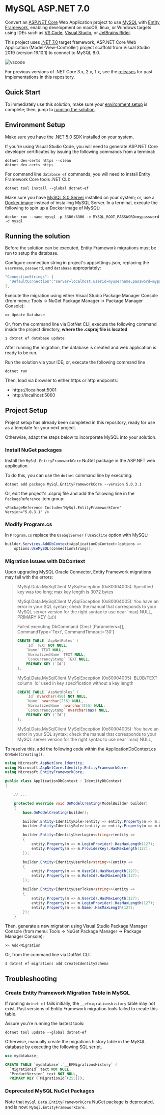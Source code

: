 # MySQL ASP.NET 7.0

Convert an [ASP.NET Core](https://docs.microsoft.com/en-us/aspnet/core/?view=aspnetcore-7.0) Web Application project to use [MySQL](https://www.mysql.com/) with [Entity Framework](https://docs.microsoft.com/en-us/ef/), enabling development on macOS, linux, or Windows targets using IDEs such as [VS Code](https://code.visualstudio.com/), [Visual Studio](https://visualstudio.microsoft.com/), or [JetBrains Rider](https://www.jetbrains.com/rider/).

This project uses [.NET 7.0](https://dotnet.microsoft.com/en-us/download/dotnet/7.0) target framework, ASP.NET Core Web Application (Model-View-Controller) project scaffold from Visual Studio 2019 (version 16.10.1) to connect to MySQL 8.0.

![vscode](https://user-images.githubusercontent.com/1213591/106405974-812cba80-63fd-11eb-9c22-3f8eeff9136f.png)

For previous versions of .NET Core 3.x, 2.x, 1.x, see the [releases](https://github.com/jasonsturges/mysql-dotnet-core/releases) for past implementations in this repository.


## Quick Start

To immediately use this solution, make sure your [environment setup](#environment-setup) is complete; then, jump to [running the solution](#running-the-solution).


## Environment Setup

Make sure you have the [.NET 5.0 SDK](https://dotnet.microsoft.com/download) installed on your system.

If you're using Visual Studio Code, you will need to generate ASP.NET Core developer certificates by issuing the following commands from a terminal:

    dotnet dev-certs https --clean
    dotnet dev-certs https

For command line `database ef` commands, you will need to install Entity Framework Core tools .NET CLI:

    dotnet tool install --global dotnet-ef
    
Make sure you have [MySQL 8.0 Server](https://dev.mysql.com/downloads/) installed on your system; or, use a [Docker image](https://hub.docker.com/_/mysql) instead of installing MySQL Server.  In a terminal, execute the following to spin up a Docker image of MySQL:

    docker run --name mysql -p 3306:3306 -e MYSQL_ROOT_PASSWORD=mypassword -d mysql


## Running the solution

Before the solution can be executed, Entity Framework migrations must be run to setup the database.

Configure connection string in project's appsettings.json, replacing the `username`, `password`, and `database` appropriately:

```cs
"ConnectionStrings": {
  "DefaultConnection":"server=localhost;userid=myusername;password=mypassword;database=mydatabase;"
},
```

Execute the migration using either Visual Studio Package Manager Console (from menu: Tools -> NuGet Package Manager -> Package Manager Console):

    >> Update-Database

Or, from the command line via DotNet CLI, execute the following command inside the project directory, **where the .csproj file is located**:

    $ dotnet ef database update

After running the migration, the database is created and web application is ready to be run.

Run the solution via your IDE; or, execute the following command line

    dotnet run

Then, load via browser to either https or http endpoints:

- https://localhost:5001
- http://localhost:5000


## Project Setup

Project setup has already been completed in this repository, ready for use as a template for your next project.

Otherwise, adapt the steps below to incorporate MySQL into your solution.

### Install NuGet packages

Install the `MySql.EntityFrameworkCore` NuGet package in the ASP.NET web application.

To do this, you can use the `dotnet` command line by executing:

    dotnet add package MySql.EntityFrameworkCore --version 5.0.3.1

Or, edit the project's .csproj file and add the following line in the `PackageReference` item group:

    <PackageReference Include="MySql.EntityFrameworkCore" Version="5.0.3.1" />

### Modify Program.cs

In `Program.cs` replace the `UseSqlServer` / `UseSqlite` option with MySQL:

```cs
builder.Services.AddDbContext<ApplicationDbContext>(options =>
    options.UseMySQL(connectionString));
```

### Migration Issues with DbContext

Upon upgrading MySQL Oracle Connector, Entity Framework migrations may fail with the errors:

> MySql.Data.MySqlClient.MySqlException (0x80004005): Specified key was too long; max key length is 3072 bytes
> 
> MySql.Data.MySqlClient.MySqlException (0x80004005): You have an error in your SQL syntax; check the manual that corresponds to your MySQL server version for the right syntax to use near 'max) NULL, PRIMARY KEY (`Id`))
> 
> Failed executing DbCommand (2ms) [Parameters=[], CommandType='Text', CommandTimeout='30']
> ```sql
> CREATE TABLE `AspNetRoles` (
>     `Id` TEXT NOT NULL,
>     `Name` TEXT NULL,
>     `NormalizedName` TEXT NULL,
>     `ConcurrencyStamp` TEXT NULL,
>     PRIMARY KEY (`Id`)
> );
> ```
> MySql.Data.MySqlClient.MySqlException (0x80004005): BLOB/TEXT column 'Id' used in key specification without a key length
> ```sql
> CREATE TABLE `AspNetRoles` (
>     `Id` nvarchar(450) NOT NULL,
>     `Name` nvarchar(256) NULL,
>     `NormalizedName` nvarchar(256) NULL,
>     `ConcurrencyStamp` nvarchar(max) NULL,
>     PRIMARY KEY (`Id`)
> );
> ```
> MySql.Data.MySqlClient.MySqlException (0x80004005): You have an error in your SQL syntax; check the manual that corresponds to your MySQL server version for the right syntax to use near 'max) NULL,


To resolve this, add the following code within the ApplicationDbContext.cs `OnModelCreating()`.

```cs
using Microsoft.AspNetCore.Identity;
using Microsoft.AspNetCore.Identity.EntityFrameworkCore;
using Microsoft.EntityFrameworkCore;

public class ApplicationDbContext : IdentityDbContext
{

    // ...

    protected override void OnModelCreating(ModelBuilder builder)
    {
        base.OnModelCreating(builder);

        builder.Entity<IdentityRole>(entity => entity.Property(m => m.Id).HasMaxLength(450));
        builder.Entity<IdentityRole>(entity => entity.Property(m => m.ConcurrencyStamp).HasColumnType("varchar(256)"));

        builder.Entity<IdentityUserLogin<string>>(entity =>
        {
            entity.Property(m => m.LoginProvider).HasMaxLength(127);
            entity.Property(m => m.ProviderKey).HasMaxLength(127);
        });

        builder.Entity<IdentityUserRole<string>>(entity =>
        {
            entity.Property(m => m.UserId).HasMaxLength(127);
            entity.Property(m => m.RoleId).HasMaxLength(127);
        });

        builder.Entity<IdentityUserToken<string>>(entity =>
        {
            entity.Property(m => m.UserId).HasMaxLength(127);
            entity.Property(m => m.LoginProvider).HasMaxLength(127);
            entity.Property(m => m.Name).HasMaxLength(127);
        });
    }
```

Then, generate a new migration using Visual Studio Package Manager Console (from menu: Tools -> NuGet Package Manager -> Package Manager Console):

    >> Add-Migration

Or, from the command line via DotNet CLI:

    $ dotnet ef migrations add CreateIdentitySchema
    

## Troubleshooting

### Create Entity Framework Migration Table in MySQL

If running `dotnet ef` fails initially, the `__efmigrationshistory` table may not exist.  Past versions of Entity Framework migration tools failed to create this table.  

Assure you're running the lastest tools:

    dotnet tool update --global dotnet-ef

Otherwise, manually create the migrations history table in the MySQL database by executing the following SQL script.

```sql
use mydatabase;

CREATE TABLE `mydatabase`.`__EFMigrationsHistory` (
  `MigrationId` text NOT NULL,
  `ProductVersion` text NOT NULL,
  PRIMARY KEY (`MigrationId`(255)));
```

### Deprecated MySQL NuGet Packages

Note that `MySql.Data.EntityFrameworkCore` NuGet package is deprecated, and is now: `MySql.EntityFrameworkCore`.
